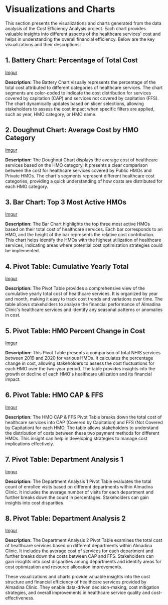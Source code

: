 # Visualizations and Charts

This section presents the visualizations and charts generated from the data analysis of the Cost Efficiency Analysis project. Each chart provides valuable insights into different aspects of the healthcare services' cost and helps in understanding the overall financial efficiency. Below are the key visualizations and their descriptions:

## 1. Battery Chart: Percentage of Total Cost

[Imgur](https://i.imgur.com/tX2dCvB.png)

**Description:**
The Battery Chart visually represents the percentage of the total cost attributed to different categories of healthcare services. The chart segments are color-coded to indicate the cost distribution for services covered by capitation (CAP) and services not covered by capitation (FFS). The chart dynamically updates based on slicer selections, allowing stakeholders to assess the cost impact when specific filters are applied, such as year, HMO category, or HMO name.

## 2. Doughnut Chart: Average Cost by HMO Category

[Imgur](https://i.imgur.com/sRRAEkX.png)

**Description:**
The Doughnut Chart displays the average cost of healthcare services based on the HMO category. It presents a clear comparison between the cost for healthcare services covered by Public HMOs and Private HMOs. The chart's segments represent different healthcare cost categories, providing a quick understanding of how costs are distributed for each HMO category.

## 3. Bar Chart: Top 3 Most Active HMOs

[Imgur](https://i.imgur.com/Cn01lkm.png)

**Description:**
The Bar Chart highlights the top three most active HMOs based on their total cost of healthcare services. Each bar corresponds to an HMO, and the height of the bar represents the relative cost contribution. This chart helps identify the HMOs with the highest utilization of healthcare services, indicating areas where potential cost optimization strategies could be implemented.

## 4. Pivot Table: Cumulative Yearly Total

[Imgur](https://i.imgur.com/w7Nkdvs.png)

**Description:**
The Pivot Table provides a comprehensive view of the cumulative yearly total cost of healthcare services. It is organized by year and month, making it easy to track cost trends and variations over time. The table allows stakeholders to analyze the financial performance of Almadina Clinic's healthcare services and identify any seasonal patterns or anomalies in cost.

## 5. Pivot Table: HMO Percent Change in Cost

[Imgur](https://i.imgur.com/48LLwLO.png)

**Description:**
This Pivot Table presents a comparison of total NHIS services between 2019 and 2020 for various HMOs. It calculates the percentage change in cost, allowing stakeholders to assess the cost fluctuations for each HMO over the two-year period. The table provides insights into the growth or decline of each HMO's healthcare utilization and its financial impact.

## 6. Pivot Table: HMO CAP & FFS

[Imgur](https://i.imgur.com/8Sw4Sp7.png)

**Description:**
The HMO CAP & FFS Pivot Table breaks down the total cost of healthcare services into CAP (Covered by Capitation) and FFS (Not Covered by Capitation) for each HMO. The table allows stakeholders to understand the distribution of costs between these two payment methods for different HMOs. This insight can help in developing strategies to manage cost implications effectively.

## 7. Pivot Table:  Department Analysis 1

[Imgur](https://i.imgur.com/ksthsFB.png)

**Description:**
The Department Analysis 1 Pivot Table evaluates the total count of enrollee visits based on different departments within Almadina Clinic. It includes the average number of visits for each department and further breaks down the count in percentages. Stakeholders can gain insights into cost disparities

## 8. Pivot Table: Department Analysis 2

[Imgur](https://i.imgur.com/ClZeRCU.png)

**Description:**
The Department Analysis 2 Pivot Table examines the total cost of healthcare services based on different departments within Almadina Clinic. It includes the average cost of services for each department and further breaks down the costs between CAP and FFS. Stakeholders can gain insights into cost disparities among departments and identify areas for cost optimization and resource allocation improvements.

These visualizations and charts provide valuable insights into the cost structure and financial efficiency of healthcare services provided by Almadina Clinic. They enable data-driven decision-making, cost mitigation strategies, and overall improvements in healthcare service quality and cost-effectiveness.

